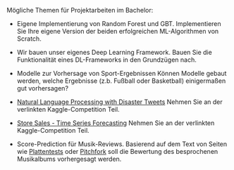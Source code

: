 Mögliche Themen für Projektarbeiten im Bachelor:

- Eigene Implementierung von Random Forest und GBT.
Implementieren Sie Ihre eigene Version der beiden erfolgreichen ML-Algorithmen von Scratch.

- Wir bauen unser eigenes Deep Learning Framework.
Bauen Sie die Funktionalität eines DL-Frameworks in den Grundzügen nach.

- Modelle zur Vorhersage von Sport-Ergebnissen
Können Modelle gebaut werden, welche Ergebnisse (z.b. Fußball oder Basketball) einigermaßen gut vorhersagen?

- [Natural Language Processing with Disaster Tweets](https://www.kaggle.com/competitions/nlp-getting-started/overview])
Nehmen Sie an der verlinkten Kaggle-Competition Teil.

- [Store Sales - Time Series Forecasting](https://www.kaggle.com/competitions/store-sales-time-series-forecasting/)
Nehmen Sie an der verlinkten Kaggle-Competition Teil.

- Score-Prediction für Musik-Reviews.
Basierend auf dem Text von Seiten wie [Plattentests](https://www.plattentests.de/) oder [Pitchfork](https://pitchfork.com/reviews/albums/) soll die Bewertung des besprochenen Musikalbums vorhergesagt werden.